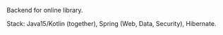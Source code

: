 Backend for online library.

Stack: Java15/Kotlin (together), Spring (Web, Data, Security), Hibernate.